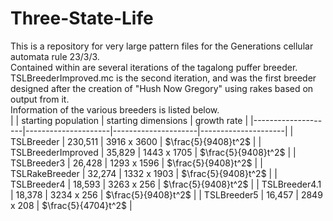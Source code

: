 # Three-State-Life

This is a repository for very large pattern files for the Generations cellular automata rule 23/3/3.  
Contained within are several iterations of the tagalong puffer breeder.  
TSLBreederImproved.mc is the second iteration, and was the first breeder designed after the creation of "Hush Now Gregory" using rakes based on output from it.  
Information of the various breeders is listed below.  
|                    | starting population | starting dimensions | growth rate         |
|--------------------|---------------------|---------------------|---------------------|
| TSLBreeder         | 230,511             | 3916 x 3600         | $\frac{5}{9408}t^2$ |
| TSLBreederImproved | 35,829              | 1443 x 1705         | $\frac{5}{9408}t^2$ |
| TSLBreeder3        | 26,428              | 1293 x 1596         | $\frac{5}{9408}t^2$ |
| TSLRakeBreeder     | 32,274              | 1332 x 1903         | $\frac{5}{9408}t^2$ |
| TSLBreeder4        | 18,593              | 3263 x 256          | $\frac{5}{9408}t^2$ |
| TSLBreeder4.1      | 18,378              | 3234 x 256          | $\frac{5}{9408}t^2$ |
| TSLBreeder5        | 16,457              | 2849 x 208          | $\frac{5}{4704}t^2$ |
